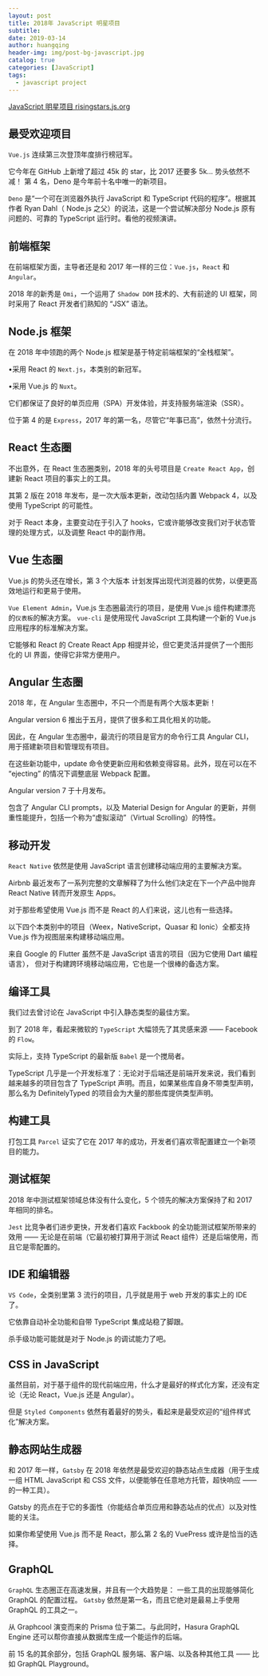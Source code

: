 ```yaml
---
layout: post
title: 2018年 JavaScript 明星项目
subtitle:
date: 2019-03-14
author: huangqing
header-img: img/post-bg-javascript.jpg
catalog: true
categories: [JavaScript]
tags:
  - javascript project
---
```


[JavaScript 明星项目 risingstars.js.org](https://risingstars.js.org/2018/zh/)

## 最受欢迎项目

`Vue.js` 连续第三次登顶年度排行榜冠军。

它今年在 GitHub 上新增了超过 45k 的 star，比 2017 还要多 5k… 势头依然不减！
第 4 名，Deno 是今年前十名中唯一的新项目。

`Deno` 是“一个可在浏览器外执行 JavaScript 和 TypeScript 代码的程序”。根据其作者 Ryan Dahl（ Node.js 之父）的说法，这是一个尝试解决部分 Node.js 原有问题的、可靠的 TypeScript 运行时。看他的视频演讲。

## 前端框架

在前端框架方面，主导者还是和 2017 年一样的三位：`Vue.js`，`React` 和 `Angular`。

2018 年的新秀是 `Omi`，一个运用了 `Shadow DOM` 技术的、大有前途的 UI 框架，同时采用了 React 开发者们熟知的 “JSX” 语法。

## Node.js 框架

在 2018 年中领跑的两个 Node.js 框架是基于特定前端框架的“全栈框架”。

•采用 React 的 `Next.js`，本类别的新冠军。

•采用 Vue.js 的 `Nuxt`。

它们都保证了良好的单页应用（SPA）开发体验，并支持服务端渲染（SSR）。

位于第 4 的是 `Express`，2017 年的第一名，尽管它“年事已高”，依然十分流行。

## React 生态圈

不出意外，在 React 生态圈类别，2018 年的头号项目是 `Create React App`，创建新 React 项目的事实上的工具。

其第 2 版在 2018 年发布，是一次大版本更新，改动包括内置 Webpack 4，以及使用 TypeScript 的可能性。

对于 React 本身，主要变动在于引入了 hooks，它或许能够改变我们对于状态管理的处理方式，以及调整 React 中的副作用。

## Vue 生态圈

Vue.js 的势头还在增长，第 3 个大版本 计划发挥出现代浏览器的优势，以便更高效地运行和更易于使用。

`Vue Element Admin`，Vue.js 生态圈最流行的项目，是使用 Vue.js 组件构建漂亮的`仪表板`的解决方案。
`vue-cli` 是使用现代 JavaScript 工具构建一个新的 Vue.js 应用程序的标准解决方案。

它能够和 React 的 Create React App 相提并论，但它更灵活并提供了一个图形化的 UI 界面，使得它非常方便用户。

## Angular 生态圈

2018 年，在 Angular 生态圈中，不只一个而是有两个大版本更新！

Angular version 6 推出于五月，提供了很多和工具化相关的功能。

因此，在 Angular 生态圈中，最流行的项目是官方的命令行工具 Angular CLI，用于搭建新项目和管理现有项目。

在这些新功能中，update 命令使更新应用和依赖变得容易。此外，现在可以在不 “ejecting” 的情况下调整底层 Webpack 配置。

Angular version 7 于十月发布。

包含了 Angular CLI prompts，以及 Material Design for Angular 的更新，并侧重性能提升，包括一个称为“虚拟滚动”（Virtual Scrolling）的特性。

## 移动开发

`React Native` 依然是使用 JavaScript 语言创建移动端应用的主要解决方案。

Airbnb 最近发布了一系列完整的文章解释了为什么他们决定在下一个产品中抛弃 React Native 转而开发原生 Apps。

对于那些希望使用 Vue.js 而不是 React 的人们来说，这儿也有一些选择。

以下四个本类别中的项目（Weex，NativeScript，Quasar 和 Ionic）全都支持 Vue.js 作为视图层来构建移动端应用。

来自 Google 的 Flutter 虽然不是 JavaScript 语言的项目（因为它使用 Dart 编程语言）， 但对于构建跨环境移动端应用，它也是一个很棒的备选方案。

## 编译工具

我们过去曾讨论在 JavaScript 中引入静态类型的最佳方案。

到了 2018 年，看起来微软的 `TypeScript` 大幅领先了其灵感来源 —— Facebook 的 `Flow`。

实际上，支持 TypeScript 的最新版 `Babel` 是一个搅局者。

TypeScript 几乎是一个开发标准了：无论对于后端还是前端开发来说，我们看到越来越多的项目包含了 TypeScript 声明。而且，如果某些库自身不带类型声明，那么名为 DefinitelyTyped 的项目会为大量的那些库提供类型声明。

## 构建工具

打包工具 `Parcel` 证实了它在 2017 年的成功，开发者们喜欢零配置建立一个新项目的能力。

## 测试框架

2018 年中测试框架领域总体没有什么变化，5 个领先的解决方案保持了和 2017 年相同的排名。

`Jest` 比竞争者们进步更快，开发者们喜欢 Fackbook 的全功能测试框架所带来的效用 —— 无论是在前端（它最初被打算用于测试 React 组件）还是后端使用，而且它是零配置的。

## IDE 和编辑器

`VS Code`，全类别里第 3 流行的项目，几乎就是用于 web 开发的事实上的 IDE 了。

它依靠自动补全功能和自带 TypeScript 集成站稳了脚跟。

杀手级功能可能就是对于 Node.js 的调试能力了吧。

## CSS in JavaScript

虽然目前，对于基于组件的现代前端应用，什么才是最好的样式化方案，还没有定论（无论 React，Vue.js 还是 Angular）。

但是 `Styled Components` 依然有着最好的势头，看起来是最受欢迎的“组件样式化”解决方案。

## 静态网站生成器

和 2017 年一样，`Gatsby` 在 2018 年依然是最受欢迎的静态站点生成器（用于生成一组 HTML JavaScript 和 CSS 文件，以便能够在任意地方托管，超快响应 —— 的一种工具）。

Gatsby 的亮点在于它的多面性（你能结合单页应用和静态站点的优点）以及对性能的关注。

如果你希望使用 Vue.js 而不是 React，那么第 2 名的 VuePress 或许是恰当的选择。

## GraphQL

`GraphQL` 生态圈正在高速发展，并且有一个大趋势是： 一些工具的出现能够简化 GraphQL 的配置过程。
`Gatsby` 依然是第一名，而且它绝对是最易上手使用 GraphQL 的工具之一。

从 Graphcool 演变而来的 Prisma 位于第二。与此同时，Hasura GraphQL Engine 还可以帮你直接从数据库生成一个能运作的后端。

前 15 名的其余部分，包括 GraphQL 服务端、客户端、以及各种其他工具 —— 比如 GraphQL Playground。

